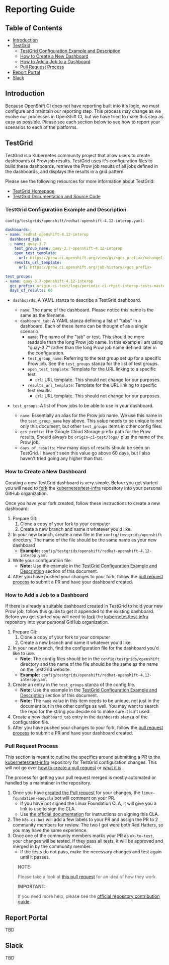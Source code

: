 # Reporting Guide<!-- omit from toc -->

## Table of Contents<!-- omit from toc -->

- [Introduction](#introduction)
- [TestGrid](#testgrid)
  - [TestGrid Configuration Example and Description](#testgrid-configuration-example-and-description)
  - [How to Create a New Dashboard](#how-to-create-a-new-dashboard)
  - [How to Add a Job to a Dashboard](#how-to-add-a-job-to-a-dashboard)
  - [Pull Request Process](#pull-request-process)
- [Report Portal](#report-portal)
- [Slack](#slack)


## Introduction

Because OpenShift CI does not have reporting built into it's logic, we must configure and maintain our reporting step. This process may change as we evolve our processes in OpenShift CI, but we have tried to make this step as easy as possible. Please see each section below to see how to report your scenarios to each of the platforms.

## TestGrid

TestGrid is a Kubernetes community project that allow users to create dashboards of Prow job results. TestGrid uses it's configuration files to build these dashboards, retrieve the Prow job results of all jobs defined in the dashboards, and displays the results in a grid pattern

Please see the following resources for more information about TestGrid:

- [TestGrid Homepage](https://testgrid.k8s.io/)
- [TestGrid Documentation and Source Code](https://github.com/kubernetes/test-infra/tree/master/testgrid)

### TestGrid Configuration Example and Description

`config/testgrids/openshift/redhat-openshift-4.12-interop.yaml`: 

```yaml
dashboards:
- name: redhat-openshift-4.12-interop
  dashboard_tab:
  - name: quay-3.7
    test_group_name: quay-3.7-openshift-4.12-interop
    open_test_template:
      url: https://prow.ci.openshift.org/view/gs/<gcs_prefix>/<changelist>
    results_url_template:
      url: https://prow.ci.openshift.org/job-history/<gcs_prefix>

test_groups:
- name: quay-3.7-openshift-4.12-interop
  gcs_prefix: origin-ci-test/logs/periodic-ci-rhpit-interop-tests-master-ocp-412-quay37-interop-quay-tests-aws-ipi-ocp412
  days_of_results: 60
```

- `dashboards`: A YAML stanza to describe a TestGrid dashboard.
  - `name`: The name of the dashboard. Please notice this name is the same as the filename.
  - `dashboard_tab`: A YAML stanza defining a list of "tabs" in a dashboard. Each of these items can be thought of as a single scenario.
    - `name`: The name of the "tab" or test. This should be more readable than the long Prow job name. In this example I am using "quay-3.7" rather than the long Prow job name defined later in the configuration.
    - `test_group_name`: Referring to the test group set up for a specific Prow job. See the `test_groups` stanza for the list of test groups.
    - `open_test_template`: Template for the URL linking to a specific test.
      - `url`: URL template. This should not change for our purposes.
    - `results_url_template`: Template for the URL linking to specific test results.
      - `url`: URL template. This should not change for our purposes.

- `test_groups`: A list of Prow jobs to be able to use in your dashboard.
  - `name`: Essentially an alias for the Prow job name. We use this name in the `test_group_name` key above. This value needs to be unique to not only this document, but other `test_groups` items in other config files.
  - `gcs_prefix`: The Google Cloud Storage prefix path for the Prow results. Should always be `origin-ci-test/logs/` plus the name of the Prow job.
  - `days_of_results`: How many days of results should be seen on TestGrid. I haven't seen this value go above 60 days, but I also haven't tried going any higher than that.

### How to Create a New Dashboard

Creating a new TestGrid dashboard is very simple. Before you get started you will need to [fork](https://docs.github.com/en/pull-requests/collaborating-with-pull-requests/working-with-forks/about-forks) the [kubernetes/test-infra](https://github.com/kubernetes/test-infra) repository into your personal GitHub organization.


Once you have your fork created, follow these instructions to create a new dashboard:

1. Prepare Git:
   1.  Clone a copy of your fork to your computer
   2.  Create a new branch and name it whatever you'd like.
2. In your new branch, create a new file in the `config/testgrids/openshift` directory. The name of the file should be the same name as your new dashboard
   - **Example:** `config/testgrids/openshift/redhat-openshift-4.12-interop.yaml`
3. Write your configuration file.
   - **Note:** Use the example in the [TestGrid Configuration Example and Description](#testgrid-configuration-example-and-description) section of this document.
4. After you have pushed your changes to your fork, follow the [pull request process](#pull-request-process) to submit a PR and have your dashboard created.

### How to Add a Job to a Dashboard

If there is already a suitable dashboard created in TestGrid to hold your new Prow job, follow this guide to get it appended to the existing dashboard. Before you get started you will need to [fork](https://docs.github.com/en/pull-requests/collaborating-with-pull-requests/working-with-forks/about-forks) the [kubernetes/test-infra](https://github.com/kubernetes/test-infra) repository into your personal GitHub organization.

1. Prepare Git:
   1.  Clone a copy of your fork to your computer
   2.  Create a new branch and name it whatever you'd like.
2.  In your new branch, find the configuration file for the dashboard you'd like to use.
    - **Note**: The config files should be in the `config/testgrids/openshift` directory and the name of the file should be the same as the name on the TestGrid website.
    - **Example:** `config/testgrids/openshift/redhat-openshift-4.12-interop.yaml`
3. Create an entry in the `test_groups` stanza of the config file.
    - **Note:** Use the example in the [TestGrid Configuration Example and Description](#testgrid-configuration-example-and-description) section of this document.
    - **Note:** The `name` value in this item needs to be unique, not just in the document but in the other configs as well. You may want to search the repo for the string you decide on to make sure it isn't used.
4. Create a new `dashboard_tab` entry in the `dashboards` stanza of the configuration file. 
5. After you have pushed your changes to your fork, follow the [pull request process](#pull-request-process) to submit a PR and have your dashboard created.

### Pull Request Process

This section is meant to outline the specifics around submitting a PR to the [kubernetes/test-infra](https://github.com/kubernetes/test-infra) repository for TestGrid configuration changes. This will not go over [how to create a pull request](https://docs.github.com/en/pull-requests/collaborating-with-pull-requests/proposing-changes-to-your-work-with-pull-requests/creating-a-pull-request) or [what it is](https://docs.github.com/en/pull-requests/collaborating-with-pull-requests/proposing-changes-to-your-work-with-pull-requests/about-pull-requests). 

The process for getting your pull request merged is mostly automated or handled by a maintainer in the repository.

1. Once you have [created the Pull request](https://docs.github.com/en/pull-requests/collaborating-with-pull-requests/proposing-changes-to-your-work-with-pull-requests/creating-a-pull-request) for your changes, the `linux-foundation-easycla` bot will comment on your PR.
   - If you have not signed the Linux Foundation CLA, it will give you a link to use to sign the CLA.
   - Use [the official documentation](https://github.com/kubernetes/community/blob/master/CLA.md) for instructions on signing this CLA.
2. The `k8s-ci-bot` will add a few labels to your PR and assign the PR to 2 community members for review. The two I got were both Red Hatters, so you may have the same experience.
3. Once one of the community members marks your PR as `ok-to-test`, your changes will be tested. If they pass all tests, it will be approved and merged in by the community member.
   - If the tests do not pass, make the necessary changes and test again until it passes.

> **NOTE:**
>
> Please take a look at [this pull request](https://github.com/kubernetes/test-infra/pull/28449) for an idea of how they work.

> **IMPORTANT:**
>
> If you need more help, please see the [official repository contribution guide](https://github.com/kubernetes/test-infra/blob/master/CONTRIBUTING.md).

## Report Portal

TBD

## Slack

TBD
